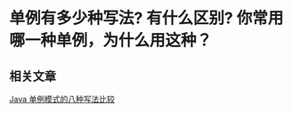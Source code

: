# 单例有多少种写法? 有什么区别? 你常用哪一种单例，为什么用这种？

## 相关文章

[Java 单例模式的八种写法比较](https://blog.csdn.net/chy555chy/article/details/53104031)